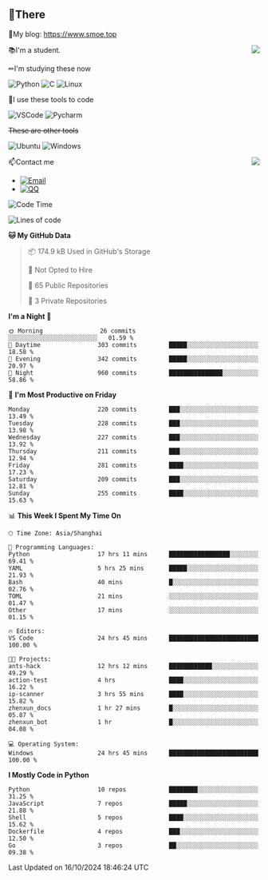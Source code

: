 
## 👏There

📰My blog: https://www.smoe.top

<img align="right" src="https://github-readme-stats.vercel.app/api/top-langs/?username=AkashiCoin"/>


📚I'm a student.

✏I'm studying these now

![Python](https://img.shields.io/badge/-Python-blue?style=flat-square&logo=Python&logoColor=fff)
![C](https://img.shields.io/badge/-C-585858?style=flat-square&logo=C&logoColor=fff)
![Linux](https://img.shields.io/badge/-Linux-black?style=flat-square&logo=Linux&logoColor=fff)

🔨I use these tools to code

![VSCode](https://img.shields.io/badge/-VSCode-blue?style=flat-square&logo=visualstudiocode&logoColor=fff)
![Pycharm](https://img.shields.io/badge/-Pycharm-green?style=flat-square&logo=pycharm&logoColor=fff)

 ~~These are other tools~~

![Ubuntu](https://img.shields.io/badge/-Ubuntu-orange?style=flat-square&logo=Ubuntu&logoColor=fff)
![Windows](https://img.shields.io/badge/-Windows-blue?style=flat-square&logo=Windows&logoColor=fff)

<img align="right" src="https://github-readme-stats.vercel.app/api?username=AkashiCoin" />


📫Contact me

* [![Email](https://img.shields.io/badge/Email-l1040186796@gmail.com-1?style=social&logoColor=fff)](mailto:l1040186796@gmail.com)
* [![QQ](https://img.shields.io/badge/QQ-1040186796-1?style=social&logoColor=fff)](tencent://AddContact/?fromId=45&fromSubId=1&subcmd=all&uin=1040186796&website=www.oicqzone.com)

<!--START_SECTION:waka-->
![Code Time](http://img.shields.io/badge/Code%20Time-1%2C366%20hrs%2028%20mins-blue)

![Lines of code](https://img.shields.io/badge/From%20Hello%20World%20I%27ve%20Written-324.5%20thousand%20lines%20of%20code-blue)

**🐱 My GitHub Data** 

> 📦 174.9 kB Used in GitHub's Storage 
 > 
> 🚫 Not Opted to Hire
 > 
> 📜 65 Public Repositories 
 > 
> 🔑 3 Private Repositories 
 > 
**I'm a Night 🦉** 

```text
🌞 Morning                26 commits          ░░░░░░░░░░░░░░░░░░░░░░░░░   01.59 % 
🌆 Daytime                303 commits         █████░░░░░░░░░░░░░░░░░░░░   18.58 % 
🌃 Evening                342 commits         █████░░░░░░░░░░░░░░░░░░░░   20.97 % 
🌙 Night                  960 commits         ███████████████░░░░░░░░░░   58.86 % 
```
📅 **I'm Most Productive on Friday** 

```text
Monday                   220 commits         ███░░░░░░░░░░░░░░░░░░░░░░   13.49 % 
Tuesday                  228 commits         ███░░░░░░░░░░░░░░░░░░░░░░   13.98 % 
Wednesday                227 commits         ███░░░░░░░░░░░░░░░░░░░░░░   13.92 % 
Thursday                 211 commits         ███░░░░░░░░░░░░░░░░░░░░░░   12.94 % 
Friday                   281 commits         ████░░░░░░░░░░░░░░░░░░░░░   17.23 % 
Saturday                 209 commits         ███░░░░░░░░░░░░░░░░░░░░░░   12.81 % 
Sunday                   255 commits         ████░░░░░░░░░░░░░░░░░░░░░   15.63 % 
```


📊 **This Week I Spent My Time On** 

```text
🕑︎ Time Zone: Asia/Shanghai

💬 Programming Languages: 
Python                   17 hrs 11 mins      █████████████████░░░░░░░░   69.41 % 
YAML                     5 hrs 25 mins       █████░░░░░░░░░░░░░░░░░░░░   21.93 % 
Bash                     40 mins             █░░░░░░░░░░░░░░░░░░░░░░░░   02.76 % 
TOML                     21 mins             ░░░░░░░░░░░░░░░░░░░░░░░░░   01.47 % 
Other                    17 mins             ░░░░░░░░░░░░░░░░░░░░░░░░░   01.15 % 

🔥 Editors: 
VS Code                  24 hrs 45 mins      █████████████████████████   100.00 % 

🐱‍💻 Projects: 
ants-hack                12 hrs 12 mins      ████████████░░░░░░░░░░░░░   49.29 % 
action-test              4 hrs               ████░░░░░░░░░░░░░░░░░░░░░   16.22 % 
ip-scanner               3 hrs 55 mins       ████░░░░░░░░░░░░░░░░░░░░░   15.82 % 
zhenxun_docs             1 hr 27 mins        █░░░░░░░░░░░░░░░░░░░░░░░░   05.87 % 
zhenxun_bot              1 hr                █░░░░░░░░░░░░░░░░░░░░░░░░   04.08 % 

💻 Operating System: 
Windows                  24 hrs 45 mins      █████████████████████████   100.00 % 
```

**I Mostly Code in Python** 

```text
Python                   10 repos            ████████░░░░░░░░░░░░░░░░░   31.25 % 
JavaScript               7 repos             █████░░░░░░░░░░░░░░░░░░░░   21.88 % 
Shell                    5 repos             ████░░░░░░░░░░░░░░░░░░░░░   15.62 % 
Dockerfile               4 repos             ███░░░░░░░░░░░░░░░░░░░░░░   12.50 % 
Go                       3 repos             ██░░░░░░░░░░░░░░░░░░░░░░░   09.38 % 
```




 Last Updated on 16/10/2024 18:46:24 UTC
<!--END_SECTION:waka-->

